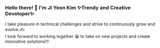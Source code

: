 ### Hello there! 👋 I'm Ji Yeon Kim ✨Trendy and Creative Developer✨
I take pleasure in technical challenges and strive to continuously grow and evolve.✍  
I look forward to working together 😀 to take on new projects and create innovative solutions!!!






<!--
**ji-yeon-ing/ji-yeon-ing** is a ✨ _special_ ✨ repository because its `README.md` (this file) appears on your GitHub profile.

Here are some ideas to get you started:

- 🔭 I’m currently working on ...
- 🌱 I’m currently learning ...
- 👯 I’m looking to collaborate on ...
- 🤔 I’m looking for help with ...
- 💬 Ask me about ...
- 📫 How to reach me: ...
- 😄 Pronouns: ...
- ⚡ Fun fact: ...
-->
